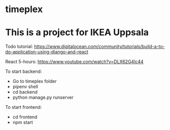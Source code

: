 # timeplex
# This is a project for IKEA Uppsala

Todo tutorial: https://www.digitalocean.com/community/tutorials/build-a-to-do-application-using-django-and-react

React 5-hours: https://www.youtube.com/watch?v=DLX62G4lc44


To start backend:
- Go to timeplex folder
- pipenv shell 
- cd backend
- python manage.py runserver

To start frontend:
- cd frontend 
- npm start
